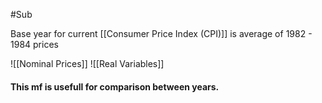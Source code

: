 #Sub  

Base year for current [[Consumer Price Index (CPI)]] is average of 1982 - 1984 prices

![[Nominal Prices]]
![[Real Variables]]

#### This mf is usefull for comparison between years.
